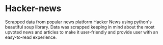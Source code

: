 # Hacker-news
Scrapped data from popular news platform Hacker News using python's beautiful soup library. Data was scrapped keeping in mind about the most upvoted news and articles to make it user-friendly and provide user with an easy-to-read experience.
